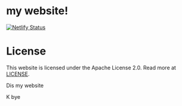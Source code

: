 # my website!
[![Netlify Status](https://api.netlify.com/api/v1/badges/3711ff84-dbd6-409e-b703-68250be9e6fd/deploy-status)](https://app.netlify.com/sites/cerulean-salamander-2ad348/deploys)


# License

This website is licensed under the Apache License 2.0. Read more at [LICENSE](LICENSE).

Dis my website

K bye

